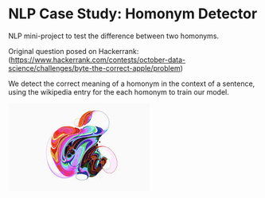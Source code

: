 # NLP Case Study: Homonym Detector

NLP mini-project to test the difference between two homonyms.

Original question posed on Hackerrank: (https://www.hackerrank.com/contests/october-data-science/challenges/byte-the-correct-apple/problem)

We detect the correct meaning of a homonym in the context of a sentence, using the wikipedia entry for the each homonym to train our model.

![header](apple.jpg)
